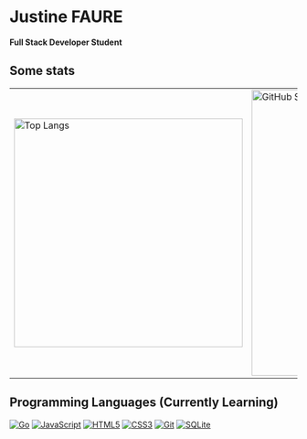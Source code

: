 # Justine FAURE
**Full Stack Developer Student**

## Some stats
<table>
  <tr>
    <td>
      <!-- First image: Top Languages -->
      <img src="https://github-readme-stats.vercel.app/api/top-langs/?username=Golden76z&layout=compact&langs_count=6&theme=tokyonight&hide_border=true&bg_color=0000" alt="Top Langs" width="400"/>
    </td>
    <td>
      <!-- Second image: GitHub Streak -->
      <a href="https://git.io/streak-stats">
        <img src="https://github-readme-streak-stats.herokuapp.com?user=Golden76z&hide_border=true&locale=fr&background=0d1117&ring=52BFEA&stroke=52BFEA&fire=52BFEA&sideNums=FFFFFF&currStreakLabel=FFFFFF&sideLabels=FFFFFF&dates=FFFFFF&currStreakNum=FFFFFF" alt="GitHub Streak" width="500"/>
      </a>
    </td>
  </tr>
</table>


## Programming Languages (Currently Learning)
[![Go](https://img.shields.io/badge/-Go-00ADD8?&logo=Go&logoColor=ffffff&style=for-the-badge)](https://golang.org/)
[![JavaScript](https://img.shields.io/badge/-JavaScript-F7DF1E?&logo=JavaScript&logoColor=000000&style=for-the-badge)](https://developer.mozilla.org/en-US/docs/Web/JavaScript)
[![HTML5](https://img.shields.io/badge/-HTML5-E34F26?&logo=HTML5&logoColor=ffffff&style=for-the-badge)](https://www.w3.org/html/)
[![CSS3](https://img.shields.io/badge/-CSS3-1572B6?&logo=CSS3&logoColor=ffffff&style=for-the-badge)](https://developer.mozilla.org/fr/docs/Web/CSS)
[![Git](https://img.shields.io/badge/-Git-F05032?&logo=Git&logoColor=ffffff&style=for-the-badge)](https://git-scm.com/)
[![SQLite](https://img.shields.io/badge/-SQLite-003B57?&logo=SQLite&logoColor=ffffff&style=for-the-badge)](https://www.sqlite.org/)
